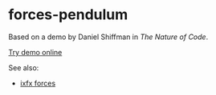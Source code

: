 # forces-pendulum

Based on a demo by Daniel Shiffman in _The Nature of Code_.

[Try demo online](https://clinth.github.io/ixfx-demos/modulation/forces-pendulum/)

See also:
* [ixfx forces](https://clinth.github.io/ixfx-docs/modulation/forces/)